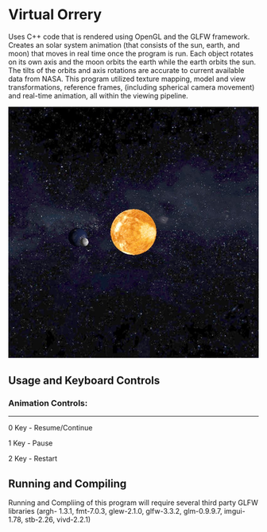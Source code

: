 # Virtual Orrery

Uses C++ code that is rendered using OpenGL and the GLFW framework.
Creates an solar system animation (that consists of the sun, earth, and moon) that moves in real time once the program is run. Each object rotates on its own axis and the moon orbits the earth while the earth orbits the sun. The tilts of the orbits and axis rotations are accurate to current available data from NASA.
This program utilized texture mapping, model and view transformations, reference frames, (including spherical camera movement) and real-time animation, all within the viewing pipeline.

![A snapshot of the animation](virtual_orrery_snapshot.jpg)

## Usage and Keyboard Controls

### Animation Controls:
-------------
0 Key - Resume/Continue

1 Key - Pause 

2 Key - Restart


## Running and Compiling
Running and Compliing of this program will require several third party GLFW libraries (argh- 1.3.1, fmt-7.0.3, glew-2.1.0, glfw-3.3.2, glm-0.9.9.7, imgui-1.78, stb-2.26, vivd-2.2.1)
